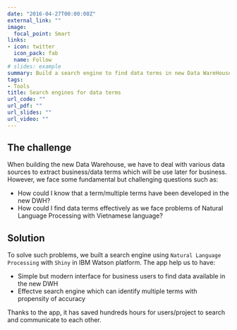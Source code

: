 ```yaml
---
date: "2016-04-27T00:00:00Z"
external_link: ""
image:
  focal_point: Smart
links:
- icon: twitter
  icon_pack: fab
  name: Follow
# slides: example
summary: Build a search engine to find data terms in new Data WareHouse efficiently
tags:
- Tools
title: Search engines for data terms
url_code: ""
url_pdf: ""
url_slides: ""
url_video: ""
---
```


## The challenge

When building the new Data Warehouse, we have to deal with various data sources to extract business/data terms which will be use later for business.
However, we face some fundamental but challenging questions such as:

- How could I know that a term/multiple terms have been developed in the new DWH?
- How could I find data terms effectively as we face problems of Natural Language Processing with Vietnamese language?


## Solution

To solve such problems, we built a search engine using `Natural Language Processing` with `Shiny` in IBM Watson platform. The app help us to have:

- Simple but modern interface for business users to find data available in the new DWH
- Effectve search engine which can identify multiple terms with propensity of accuracy 

Thanks to the app, it has saved hundreds hours for users/project to search and communicate to each other.
